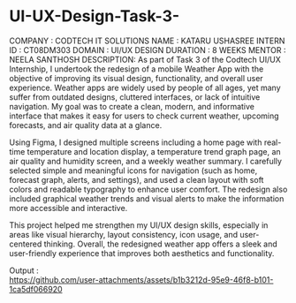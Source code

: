 # UI-UX-Design-Task-3-
COMPANY : CODTECH IT SOLUTIONS 
NAME : KATARU USHASREE
INTERN ID : CT08DM303 
DOMAIN : UI/UX DESIGN 
DURATION : 8 WEEKS
MENTOR : NEELA SANTHOSH 
DESCRIPTION:  As part of Task 3 of the Codtech UI/UX Internship, I undertook the redesign of a mobile Weather App with the objective of improving its visual design, functionality, and overall user experience. Weather apps are widely used by people of all ages, yet many suffer from outdated designs, cluttered interfaces, or lack of intuitive navigation. My goal was to create a clean, modern, and informative interface that makes it easy for users to check current weather, upcoming forecasts, and air quality data at a glance.

Using Figma, I designed multiple screens including a home page with real-time temperature and location display, a temperature trend graph page, an air quality and humidity screen, and a weekly weather summary. I carefully selected simple and meaningful icons for navigation (such as home, forecast graph, alerts, and settings), and used a clean layout with soft colors and readable typography to enhance user comfort. The redesign also included graphical weather trends and visual alerts to make the information more accessible and interactive.

This project helped me strengthen my UI/UX design skills, especially in areas like visual hierarchy, layout consistency, icon usage, and user-centered thinking. Overall, the redesigned weather app offers a sleek and user-friendly experience that improves both aesthetics and functionality.

Output :   
              https://github.com/user-attachments/assets/b1b3212d-95e9-46f8-b101-1ca5df066920
